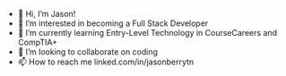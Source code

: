 - 👋 Hi, I’m Jason!
- 👀 I’m interested in becoming a Full Stack Developer
- 🌱 I’m currently learning Entry-Level Technology in CourseCareers and CompTIA+
- 💞️ I’m looking to collaborate on coding
- 📫 How to reach me linked.com/in/jasonberrytn

<!---
jasonberrytn/jasonberrytn is a ✨ special ✨ repository because its `README.md` (this file) appears on your GitHub profile.
You can click the Preview link to take a look at your changes.
--->
